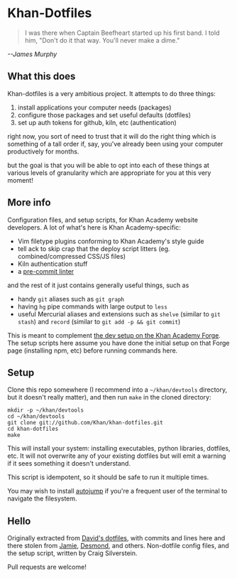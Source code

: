 # Khan-Dotfiles

> I was there when Captain Beefheart started up his first band.
> I told him, "Don't do it that way. You'll never make a dime."

*--James Murphy*

## What this does

Khan-dotfiles is a very ambitious project. It attempts to do three things:

1. install applications your computer needs (packages)
2. configure those packages and set useful defaults (dotfiles)
3. set up auth tokens for github, kiln, etc (authentication)

right now, you sort of need to trust that it will do the right thing which is
something of a tall order if, say, you've already been using your computer
productively for months.

but the goal is that you will be able to opt into each of these things at
various levels of granularity which are appropriate for you at this very
moment!

## More info

Configuration files, and setup scripts, for Khan Academy website
developers.  A lot of what's here is Khan Academy-specific:

- Vim filetype plugins conforming to Khan Academy's style guide
- tell ack to skip crap that the deploy script litters
  (eg. combined/compressed CSS/JS files)
- Kiln authentication stuff
- a [pre-commit linter](https://github.com/Khan/khan-linter)

and the rest of it just contains generally useful things, such as

- handy `git` aliases such as `git graph`
- having `hg` pipe commands with large output to `less`
- useful Mercurial aliases and extensions such as `shelve` (similar to
  `git stash`) and `record` (similar to `git add -p && git commit`)

This is meant to complement [the dev setup on the Khan Academy Forge](https://sites.google.com/a/khanacademy.org/forge/for-khan-employees/-new-employees-onboard-doc/developer-setup).
The setup scripts here assume you have done the initial setup on that
Forge page (installing npm, etc) before running commands here.

Setup
-----
Clone this repo somewhere (I recommend into a `~/khan/devtools`
directory, but it doesn't really matter), and then run `make` in
the cloned directory:

    mkdir -p ~/khan/devtools
    cd ~/khan/devtools
    git clone git://github.com/Khan/khan-dotfiles.git
    cd khan-dotfiles
    make

This will install your system: installing executables, python
libraries, dotfiles, etc.  It will not overwrite any of your existing
dotfiles but will emit a warning if it sees something it doesn't
understand.

This script is idempotent, so it should be safe to run it multiple times.

You may wish to install
[autojump](https://github.com/joelthelion/autojump) if you're a
frequent user of the terminal to navigate the filesystem.

Hello
-----
Originally extracted from [David's
dotfiles](http://github.com/divad12/dotfiles), with commits and lines
here and there stolen from [Jamie](http://github.com/phleet/dotfiles),
[Desmond](https://github.com/dmnd), and others.  Non-dotfile config
files, and the setup script, written by Craig Silverstein.

Pull requests are welcome!
